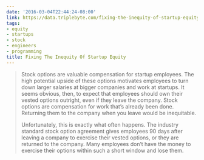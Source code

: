 ```yaml
---
date: '2016-03-04T22:44:24-08:00'
link: https://data.triplebyte.com/fixing-the-inequity-of-startup-equity-469793baad1e#.87fry2ooz
tags:
- equity
- startups
- stock
- engineers
- programming
title: Fixing The Inequity Of Startup Equity
---
```


>Stock options are valuable compensation for startup employees. The high potential upside of these options motivates employees to turn down larger salaries at bigger companies and work at startups. It seems obvious, then, to expect that employees should own their vested options outright, even if they leave the company. Stock options are compensation for work that’s already been done. Returning them to the company when you leave would be inequitable.
>
>Unfortunately, this is exactly what often happens. The industry standard stock option agreement gives employees 90 days after leaving a company to exercise their vested options, or they are returned to the company. Many employees don’t have the money to exercise their options within such a short window and lose them.
